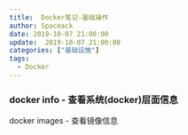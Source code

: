 ```yaml
---
title:  Docker笔记-基础操作
author: Spaceack
date: 2019-10-07 21:00:00
update:  2019-10-07 21:00:00
categories: ["基础设施"]
tags: 
  - Docker
---
```


### docker info - 查看系统(docker)层面信息
docker images - 查看镜像信息

